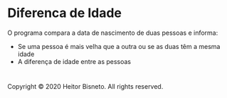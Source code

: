 # Diferenca de Idade
O programa compara a data de nascimento de duas pessoas e informa:

- Se uma pessoa é mais velha que a outra ou se as duas têm a mesma idade
- A diferença de idade entre as pessoas

#

Copyright © 2020 Heitor Bisneto. All rights reserved.
